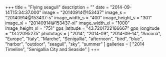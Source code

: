 +++
title = "Flying seagull"
description = ""
date = "2014-09-14T15:34:37.000"
image = "20140914@153437"
image_s = "20140914@153437-s"
image_width_s = "400"
image_height_s = "301"
image_xl = "20140914@153437-xl"
image_width_xl = "1000"
image_height_xl = "751"
gps_latitude = "43.7201722166667"
gps_longitude = "13.22095275"
phototags = [ "2014", "2014-09", "2014-09-14", "Ancona", "Europe", "Italy", "Marche", "Senigallia", "afternoon", "bird", "blue", "harbor", "outdoor", "seagull", "sky", "summer" ]
galleries = [ "2014 Timeline", "Senigallia City and Seaside" ]
+++
